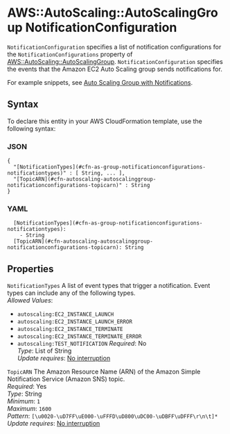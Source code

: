 # AWS::AutoScaling::AutoScalingGroup NotificationConfiguration<a name="aws-properties-as-notificationconfigurations"></a>

 `NotificationConfiguration` specifies a list of notification configurations for the `NotificationConfigurations` property of [AWS::AutoScaling::AutoScalingGroup](https://docs.aws.amazon.com/AWSCloudFormation/latest/UserGuide/aws-properties-as-group.html)\. `NotificationConfiguration` specifies the events that the Amazon EC2 Auto Scaling group sends notifications for\.

For example snippets, see [Auto Scaling Group with Notifications](https://docs.aws.amazon.com/AWSCloudFormation/latest/UserGuide/quickref-autoscaling.html#scenario-as-notification)\.

## Syntax<a name="aws-properties-as-notificationconfigurations-syntax"></a>

To declare this entity in your AWS CloudFormation template, use the following syntax:

### JSON<a name="aws-properties-as-notificationconfigurations-syntax.json"></a>

```
{
  "[NotificationTypes](#cfn-as-group-notificationconfigurations-notificationtypes)" : [ String, ... ],
  "[TopicARN](#cfn-autoscaling-autoscalinggroup-notificationconfigurations-topicarn)" : String
}
```

### YAML<a name="aws-properties-as-notificationconfigurations-syntax.yaml"></a>

```
  [NotificationTypes](#cfn-as-group-notificationconfigurations-notificationtypes): 
    - String
  [TopicARN](#cfn-autoscaling-autoscalinggroup-notificationconfigurations-topicarn): String
```

## Properties<a name="aws-properties-as-notificationconfigurations-properties"></a>

`NotificationTypes`  <a name="cfn-as-group-notificationconfigurations-notificationtypes"></a>
A list of event types that trigger a notification\. Event types can include any of the following types\.   
*Allowed Values*:  
+ `autoscaling:EC2_INSTANCE_LAUNCH`
+ `autoscaling:EC2_INSTANCE_LAUNCH_ERROR`
+ `autoscaling:EC2_INSTANCE_TERMINATE`
+ `autoscaling:EC2_INSTANCE_TERMINATE_ERROR`
+ `autoscaling:TEST_NOTIFICATION`
*Required*: No  
*Type*: List of String  
*Update requires*: [No interruption](https://docs.aws.amazon.com/AWSCloudFormation/latest/UserGuide/using-cfn-updating-stacks-update-behaviors.html#update-no-interrupt)

`TopicARN`  <a name="cfn-autoscaling-autoscalinggroup-notificationconfigurations-topicarn"></a>
The Amazon Resource Name \(ARN\) of the Amazon Simple Notification Service \(Amazon SNS\) topic\.  
*Required*: Yes  
*Type*: String  
*Minimum*: `1`  
*Maximum*: `1600`  
*Pattern*: `[\u0020-\uD7FF\uE000-\uFFFD\uD800\uDC00-\uDBFF\uDFFF\r\n\t]*`  
*Update requires*: [No interruption](https://docs.aws.amazon.com/AWSCloudFormation/latest/UserGuide/using-cfn-updating-stacks-update-behaviors.html#update-no-interrupt)